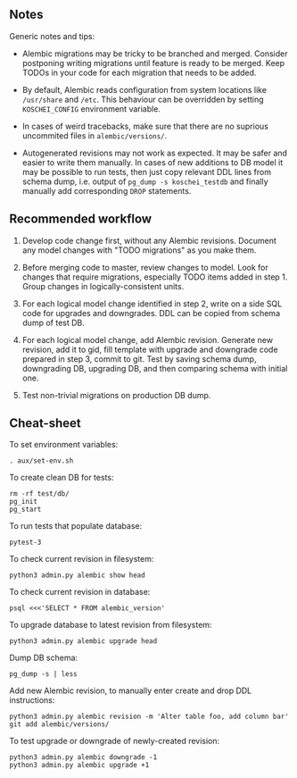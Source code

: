 Notes
-----

Generic notes and tips:

* Alembic migrations may be tricky to be branched and merged.
  Consider postponing writing migrations until feature is ready to be
  merged.  Keep TODOs in your code for each migration that needs to be
  added.

* By default, Alembic reads configuration from system locations like
  `/usr/share` and `/etc`.  This behaviour can be overridden by
  setting `KOSCHEI_CONFIG` environment variable.

* In cases of weird tracebacks, make sure that there are no suprious
  uncommited files in `alembic/versions/`.

* Autogenerated revisions may not work as expected.  It may be safer
  and easier to write them manually.  In cases of new additions to DB
  model it may be possible to run tests, then just copy relevant DDL
  lines from schema dump, i.e. output of `pg_dump -s koschei_testdb`
  and finally manually add corresponding `DROP` statements.


Recommended workflow
--------------------

  1. Develop code change first, without any Alembic revisions.
     Document any model changes with "TODO migrations" as you make
     them.

  2. Before merging code to master, review changes to model.  Look for
     changes that require migrations, especially TODO items added in
     step 1.  Group changes in logically-consistent units.

  3. For each logical model change identified in step 2, write on a
     side SQL code for upgrades and downgrades.  DDL can be copied
     from schema dump of test DB.

  4. For each logical model change, add Alembic revision.  Generate
     new revision, add it to gid, fill template with upgrade and
     downgrade code prepared in step 3, commit to git.  Test by saving
     schema dump, downgrading DB, upgrading DB, and then comparing
     schema with initial one.

  5. Test non-trivial migrations on production DB dump.


Cheat-sheet
-----------

To set environment variables:

    . aux/set-env.sh

To create clean DB for tests:

    rm -rf test/db/
    pg_init
    pg_start

To run tests that populate database:

    pytest-3

To check current revision in filesystem:

    python3 admin.py alembic show head

To check current revision in database:

    psql <<<'SELECT * FROM alembic_version'

To upgrade database to latest revision from filesystem:

    python3 admin.py alembic upgrade head

Dump DB schema:

    pg_dump -s | less

Add new Alembic revision, to manually enter create and drop DDL
instructions:

    python3 admin.py alembic revision -m 'Alter table foo, add column bar'
    git add alembic/versions/

To test upgrade or downgrade of newly-created revision:

    python3 admin.py alembic downgrade -1
    python3 admin.py alembic upgrade +1
